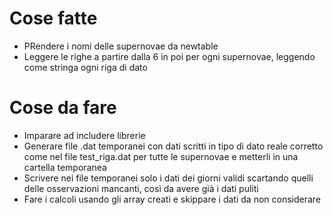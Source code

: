 # Cose fatte
- PRendere i nomi delle supernovae da newtable
- Leggere le righe a partire dalla 6 in poi per ogni supernovae, leggendo come stringa ogni riga di dato

# Cose da fare
- Imparare ad includere librerie
- Generare file .dat temporanei con dati scritti in tipo di dato reale corretto come nel file test_riga.dat per tutte le supernovae e metterli in una cartella temporanea
- Scrivere nei file temporanei solo i dati dei giorni validi scartando quelli delle osservazioni mancanti, così da avere già i dati puliti
- Fare i calcoli usando gli array creati e skippare i dati da non considerare